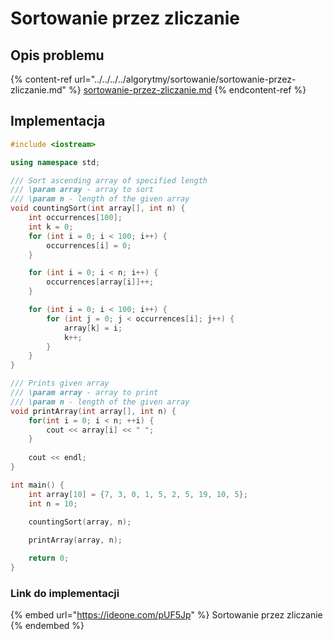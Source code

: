 # Sortowanie przez zliczanie

## Opis problemu

{% content-ref url="../../../../algorytmy/sortowanie/sortowanie-przez-zliczanie.md" %}
[sortowanie-przez-zliczanie.md](../../../../algorytmy/sortowanie/sortowanie-przez-zliczanie.md)
{% endcontent-ref %}

## Implementacja

```cpp
#include <iostream>

using namespace std;

/// Sort ascending array of specified length
/// \param array - array to sort
/// \param n - length of the given array
void countingSort(int array[], int n) {
    int occurrences[100];
    int k = 0;
    for (int i = 0; i < 100; i++) {
        occurrences[i] = 0;
    }

    for (int i = 0; i < n; i++) {
        occurrences[array[i]]++;
    }

    for (int i = 0; i < 100; i++) {
        for (int j = 0; j < occurrences[i]; j++) {
            array[k] = i;
            k++;
        }
    }
}

/// Prints given array
/// \param array - array to print
/// \param n - length of the given array
void printArray(int array[], int n) {
    for(int i = 0; i < n; ++i) {
        cout << array[i] << " ";
    }
 
    cout << endl;
}

int main() {
    int array[10] = {7, 3, 0, 1, 5, 2, 5, 19, 10, 5};
    int n = 10;
    
    countingSort(array, n);

    printArray(array, n);

    return 0;
}
```

### Link do implementacji

{% embed url="https://ideone.com/pUF5Jp" %}
Sortowanie przez zliczanie
{% endembed %}